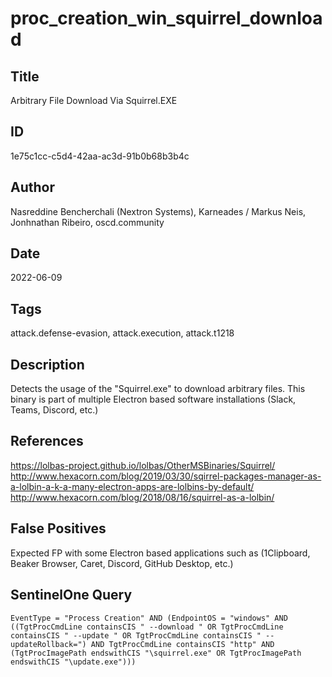 # proc_creation_win_squirrel_download

## Title
Arbitrary File Download Via Squirrel.EXE

## ID
1e75c1cc-c5d4-42aa-ac3d-91b0b68b3b4c

## Author
Nasreddine Bencherchali (Nextron Systems), Karneades / Markus Neis, Jonhnathan Ribeiro, oscd.community

## Date
2022-06-09

## Tags
attack.defense-evasion, attack.execution, attack.t1218

## Description
Detects the usage of the "Squirrel.exe" to download arbitrary files. This binary is part of multiple Electron based software installations (Slack, Teams, Discord, etc.)


## References
https://lolbas-project.github.io/lolbas/OtherMSBinaries/Squirrel/
http://www.hexacorn.com/blog/2019/03/30/sqirrel-packages-manager-as-a-lolbin-a-k-a-many-electron-apps-are-lolbins-by-default/
http://www.hexacorn.com/blog/2018/08/16/squirrel-as-a-lolbin/

## False Positives
Expected FP with some Electron based applications such as (1Clipboard, Beaker Browser, Caret, Discord, GitHub Desktop, etc.)

## SentinelOne Query
```
EventType = "Process Creation" AND (EndpointOS = "windows" AND ((TgtProcCmdLine containsCIS " --download " OR TgtProcCmdLine containsCIS " --update " OR TgtProcCmdLine containsCIS " --updateRollback=") AND TgtProcCmdLine containsCIS "http" AND (TgtProcImagePath endswithCIS "\squirrel.exe" OR TgtProcImagePath endswithCIS "\update.exe")))

```